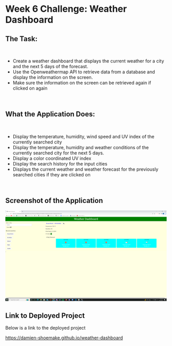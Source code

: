 # Week 6 Challenge: Weather Dashboard

## The Task:
<br>

- Create a weather dashboard that displays the current weather for a city and the next 5 days of the forecast. 
- Use the Openweathermap API to retrieve data from a database and display the information on the screen. 
- Make sure the information on the screen can be retrieved again if clicked on again
<br>


## What the Application Does: 
<br>

- Display the temperature, humidity, wind speed and UV index of the currently searched city
- Display the temperature, humidity and weather conditions of the currently searched city for the next 5 days. 
- Display a color coordinated UV index
- Display the search history for the input cities
- Displays the current weather and weather forecast for the previously searched cities if they are clicked on
<br>

## Screenshot of the Application

![Project Displaying Current Weather.](/assets/weather-dashboard-screenshot.png)


## Link to Deployed Project

Below is a link to the deployed project

https://damien-shoemake.github.io/weather-dashboard